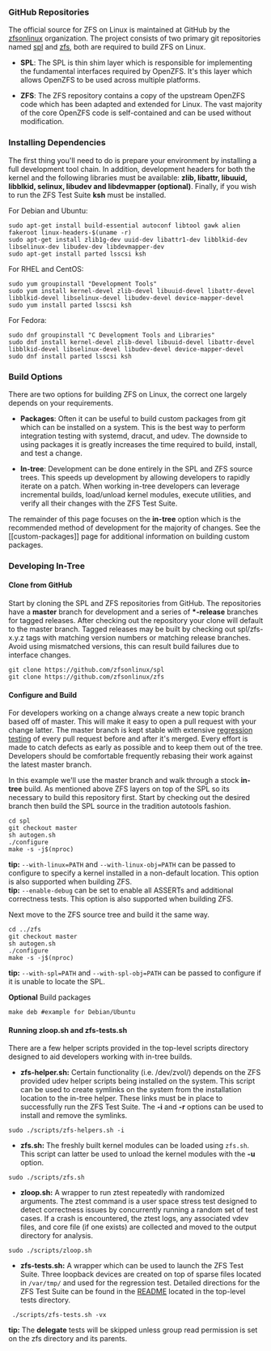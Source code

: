 ### GitHub Repositories

The official source for ZFS on Linux is maintained at GitHub by the [zfsonlinux][zol-org] organization.  The project consists of two primary git repositories named [spl][spl-repo] and [zfs][zfs-repo], both are required to build ZFS on Linux.  

* **SPL**: The SPL is thin shim layer which is responsible for implementing the fundamental interfaces required by OpenZFS.  It's this layer which allows OpenZFS to be used across multiple platforms.

* **ZFS**: The ZFS repository contains a copy of the upstream OpenZFS code which has been adapted and extended for Linux.  The vast majority of the core OpenZFS code is self-contained and can be used without modification.

### Installing Dependencies

The first thing you'll need to do is prepare your environment by installing a full development tool chain.  In addition, development headers for both the kernel and the following libraries must be available: **zlib, libattr, libuuid, libblkid, selinux, libudev and libdevmapper (optional)**.  Finally, if you wish to run the ZFS Test Suite **ksh** must be installed.

For Debian and Ubuntu:

```
sudo apt-get install build-essential autoconf libtool gawk alien fakeroot linux-headers-$(uname -r)
sudo apt-get install zlib1g-dev uuid-dev libattr1-dev libblkid-dev libselinux-dev libudev-dev libdevmapper-dev
sudo apt-get install parted lsscsi ksh
```

For RHEL and CentOS:

```
sudo yum groupinstall "Development Tools"
sudo yum install kernel-devel zlib-devel libuuid-devel libattr-devel libblkid-devel libselinux-devel libudev-devel device-mapper-devel
sudo yum install parted lsscsi ksh
```

For Fedora:

```
sudo dnf groupinstall "C Development Tools and Libraries"
sudo dnf install kernel-devel zlib-devel libuuid-devel libattr-devel libblkid-devel libselinux-devel libudev-devel device-mapper-devel
sudo dnf install parted lsscsi ksh
```

### Build Options

There are two options for building ZFS on Linux, the correct one largely depends on your requirements.

* **Packages**: Often it can be useful to build custom packages from git which can be installed on a system.  This is the best way to perform integration testing with systemd, dracut, and udev.  The downside to using packages it is greatly increases the time required to build, install, and test a change.

* **In-tree**: Development can be done entirely in the SPL and ZFS source trees.  This speeds up development by allowing developers to rapidly iterate on a patch.  When working in-tree developers can leverage incremental builds, load/unload kernel modules, execute utilities, and verify all their changes with the ZFS Test Suite.

The remainder of this page focuses on the **in-tree** option which is the recommended method of development for the majority of changes.  See the [[custom-packages]] page for additional information on building custom packages.

### Developing In-Tree

#### Clone from GitHub

Start by cloning the SPL and ZFS repositories from GitHub.  The repositories have a **master** branch for development and a series of **\*-release** branches for tagged releases.  After checking out the repository your clone will default to the master branch.  Tagged releases may be built by checking out spl/zfs-x.y.z tags with matching version numbers or matching release branches.  Avoid using mismatched versions, this can result build failures due to interface changes.

```
git clone https://github.com/zfsonlinux/spl
git clone https://github.com/zfsonlinux/zfs
```

#### Configure and Build

For developers working on a change always create a new topic branch based off of master.  This will make it easy to open a pull request with your change latter.  The master branch is kept stable with extensive [regression testing][buildbot] of every pull request before and after it's merged.  Every effort is made to catch defects as early as possible and to keep them out of the tree.  Developers should be comfortable frequently rebasing their work against the latest master branch.

In this example we'll use the master branch and walk through a stock **in-tree** build.  As mentioned above ZFS layers on top of the SPL so its necessary to build this repository first.  Start by checking out the desired branch then build the SPL source in the tradition autotools fashion.

```
cd spl
git checkout master
sh autogen.sh
./configure
make -s -j$(nproc)
```

**tip:** `--with-linux=PATH` and `--with-linux-obj=PATH` can be passed to configure to specify a kernel installed in a non-default location.  This option is also supported when building ZFS.  
**tip:** `--enable-debug` can be set to enable all ASSERTs and additional correctness tests.  This option is also supported when building ZFS.  

Next move to the ZFS source tree and build it the same way.

```
cd ../zfs
git checkout master
sh autogen.sh
./configure
make -s -j$(nproc)
```

**tip:**  `--with-spl=PATH` and `--with-spl-obj=PATH` can be passed to configure if it is unable to locate the SPL. 

**Optional**  Build packages

```
make deb #example for Debian/Ubuntu 
```

#### Running zloop.sh and zfs-tests.sh

There are a few helper scripts provided in the top-level scripts directory designed to aid developers working with in-tree builds.

* **zfs-helper.sh:** Certain functionality (i.e. /dev/zvol/) depends on the ZFS provided udev helper scripts being installed on the system.  This script can be used to create symlinks on the system from the installation location to the in-tree helper.  These links must be in place to successfully run the ZFS Test Suite.  The **-i** and **-r** options can be used to install and remove the symlinks.

```
sudo ./scripts/zfs-helpers.sh -i
```

* **zfs.sh:** The freshly built kernel modules can be loaded using `zfs.sh`.  This script can latter be used to unload the kernel modules with the **-u** option.

```
sudo ./scripts/zfs.sh
```

* **zloop.sh:** A wrapper to run ztest repeatedly with randomized arguments.  The ztest command is a user space stress test designed to detect correctness issues by concurrently running a random set of test cases.  If a crash is encountered, the ztest logs, any associated vdev files, and core file (if one exists) are collected and moved to the output directory for analysis.

```
sudo ./scripts/zloop.sh
```

* **zfs-tests.sh:** A wrapper which can be used to launch the ZFS Test Suite.  Three loopback devices are created on top of sparse files located in `/var/tmp/` and used for the regression test.  Detailed directions for the ZFS Test Suite can be found in the [README][zts-readme] located in the top-level tests directory.

```
 ./scripts/zfs-tests.sh -vx
```

**tip:** The **delegate** tests will be skipped unless group read permission is set on the zfs directory and its parents.

[zol-org]: https://github.com/zfsonlinux/
[spl-repo]: https://github.com/zfsonlinux/spl
[zfs-repo]: https://github.com/zfsonlinux/zfs
[buildbot]: http://build.zfsonlinux.org/
[zts-readme]: https://github.com/zfsonlinux/zfs/tree/master/tests